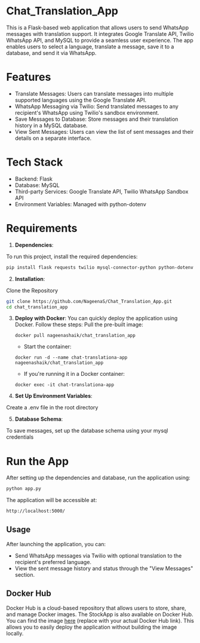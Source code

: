 # Chat_Translation_App

This is a Flask-based web application that allows users to send WhatsApp messages with translation support. It integrates Google Translate API, Twilio WhatsApp API, and MySQL to provide a seamless user experience. The app enables users to select a language, translate a message, save it to a database, and send it via WhatsApp.

# Features
- Translate Messages: Users can translate messages into multiple supported languages using the Google Translate API.
- WhatsApp Messaging via Twilio: Send translated messages to any recipient's WhatsApp using Twilio's sandbox environment.
- Save Messages to Database: Store messages and their translation history in a MySQL database.
- View Sent Messages: Users can view the list of sent messages and their details on a separate interface.

# Tech Stack
- Backend: Flask
- Database: MySQL
- Third-party Services: Google Translate API, Twilio WhatsApp Sandbox API
- Environment Variables: Managed with python-dotenv
  
# Requirements
1. **Dependencies**:

To run this project, install the required dependencies:
```bash
pip install flask requests twilio mysql-connector-python python-dotenv
```
2. **Installation**:
   
Clone the Repository
```bash
git clone https://github.com/NageenaS/Chat_Translation_App.git
cd chat_translation_app
```
3. **Deploy with Docker**:
   You can quickly deploy the application using Docker. Follow these steps:
   Pull the pre-built image:
   ```
   docker pull nageenashaik/chat_translation_app
   ```
   - Start the container:
   ```
   docker run -d --name chat-translationa-app nageenashaik/chat_translation_app
   ```
   - If you're running it in a Docker container:
   ```
   docker exec -it chat-translationa-app 
   ```

4. **Set Up Environment Variables**:
   
Create a .env file in the root directory

5. **Database Schema**:

To save messages, set up the database schema using your mysql credentials

# Run the App
After setting up the dependencies and database, run the application using:

```bash
python app.py
```
The application will be accessible at:
```bash
http://localhost:5000/
```

## Usage

After launching the application, you can:

- Send WhatsApp messages via Twilio with optional translation to the recipient's preferred language.
- View the sent message history and status through the "View Messages" section.


## Docker Hub
Docker Hub is a cloud-based repository that allows users to store, share, and manage Docker images. The StockApp is also available on Docker Hub. 
You can find the image [here](https://hub.docker.com/r/nageenashaik/chat_translation_app) (replace with your actual Docker Hub link). This allows you to easily deploy the application without building the image locally.



